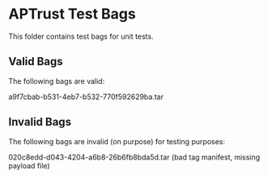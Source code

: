 # APTrust Test Bags

This folder contains test bags for unit tests.

## Valid Bags

The following bags are valid:

a9f7cbab-b531-4eb7-b532-770f592629ba.tar

## Invalid Bags

The following bags are invalid (on purpose) for testing purposes:

020c8edd-d043-4204-a6b8-26b6fb8bda5d.tar (bad tag manifest, missing payload file)
